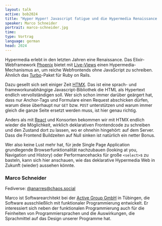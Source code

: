 ```yaml
---
layout: talk
active: bob2024
title: "Hyper Hyper! Javascript fatigue und die Hypermedia Renaissance (?)"
speaker: Marco Schneider
portrait: marco-schneider.jpg
time:
type: Vortrag
language: german
head: 2024
---
```


Hypermedia erlebt in den letzten Jahren eine Renaissance. Das
Elixir-Webframework [Phoenix](https://www.phoenixframework.org/)
bietet mit
[Live-Views](https://hexdocs.pm/phoenix_live_view/Phoenix.LiveView.html)
einen Hypermedia-Mechanismus an, um reiche Webfrontends ohne
JavaScript zu schreiben. Ähnlich das
[Turbo](https://www.hotrails.dev/turbo-rails)-Paket für Ruby on Rails.

Dazu gesellt sich seit einiger Zeit [HTMX](https://htmx.org/). Das ist
eine sprach- und frameworkunabhängige Javascript-Bibliothek die HTML
als Hypertext endlich vervollständigen soll. Wer sich schon immer
darüber geärgert hat, dass nur Anchor-Tags und Formulare einen Request
abschicken dürfen, warum diese überhaupt nur `GET` bzw. `POST`
unterstützen und warum immer gleich die ganze Seite ersetzt werden
muss, ist hier genau richtig.

Anders als mit [React](https://react.dev/) und Konsorten bekommen wir
mit HTMX endlich wieder die Möglichkeit, wirklich deklarativen
Frontendcode zu schreiben und den Zustand dort zu lassen, wo er
ohnehin hingehört: auf dem Server. Dass die Frontend Buildzeiten auf
Null sinken ist natürlich ein netter Bonus.

Wer also keine Lust mehr hat, für jede Single Page Application
grundlegende Browserfunktionalität nachzubauen (looking at you,
Navigation und History) oder Performancehacks für große `<select>`s zu
basteln, kann sich hier anschauen, wie das deklarative Hypermedia Web
in Zukunft (wieder) aussehen könnte.

### Marco Schneider

Fediverse: [@anarres@chaos.social](https://chaos.social/@anarres)

Marco ist Softwarearchitekt bei der [Active Group
GmbH](https://www.active-group.de) in Tübingen, die Software
ausschließlich mit funktionaler Programmierung entwickelt. Er
interessiert sich neben der funktionalen Programmierung auch für die
Feinheiten von Programmiersprachen und die Auswirkungen, die
Sprachmittel auf das Design unserer Programme hat.
